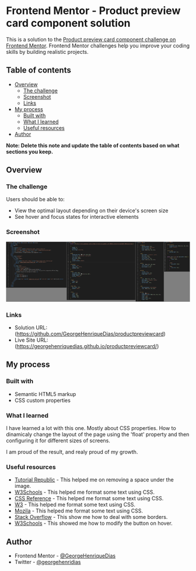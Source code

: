 # Frontend Mentor - Product preview card component solution

This is a solution to the [Product preview card component challenge on Frontend Mentor](https://www.frontendmentor.io/challenges/product-preview-card-component-GO7UmttRfa). Frontend Mentor challenges help you improve your coding skills by building realistic projects. 

## Table of contents

- [Overview](#overview)
  - [The challenge](#the-challenge)
  - [Screenshot](#screenshot)
  - [Links](#links)
- [My process](#my-process)
  - [Built with](#built-with)
  - [What I learned](#what-i-learned)
  - [Useful resources](#useful-resources)
- [Author](#author)

**Note: Delete this note and update the table of contents based on what sections you keep.**

## Overview

### The challenge

Users should be able to:

- View the optimal layout depending on their device's screen size
- See hover and focus states for interactive elements

### Screenshot

![](./screenshot.jpg)


### Links

- Solution URL: (https://github.com/GeorgeHenriqueDias/productpreviewcard)
- Live Site URL: (https://georgehenriquedias.github.io/productpreviewcard/)

## My process

### Built with

- Semantic HTML5 markup
- CSS custom properties

### What I learned

I have learned a lot with this one. Mostly about CSS properties. How to dinamicaly change the layout of the page using the 'float' property and then configuring it for different sizes of screens.

I am proud of the result, and realy proud of my growth.

### Useful resources

- [Tutorial Republic](https://www.tutorialrepublic.com/faq/how-to-remove-white-space-under-an-image-using-css.php) - This helped me on removing a space under the image.
- [W3Schools](https://www.w3schools.com/cssref/pr_text_text-transform.php) - This helped me format some text using CSS.
- [CSS Reference](https://cssreference.io/property/letter-spacing/) - This helped me format some text using CSS.
- [W3](https://www.w3.org/Style/Examples/007/units.en.html) - This helped me format some text using CSS.
- [Mozila](https://developer.mozilla.org/en-US/docs/Web/CSS/text-decoration) - This helped me format some text using CSS.
- [Stack Overflow](https://stackoverflow.com/questions/4114552/how-to-remove-the-bottom-border-of-a-box-with-css) - This show me how to deal with some borders.
- [W3Schools](https://www.w3schools.com/cssref/sel_hover.php) - This showed me how to modify the button on hover.

## Author

- Frontend Mentor - [@GeorgeHenriqueDias](https://www.frontendmentor.io/profile/GeorgeHenriqueDias)
- Twitter - [@georgehenridias](https://www.twitter.com/georgehenridias)